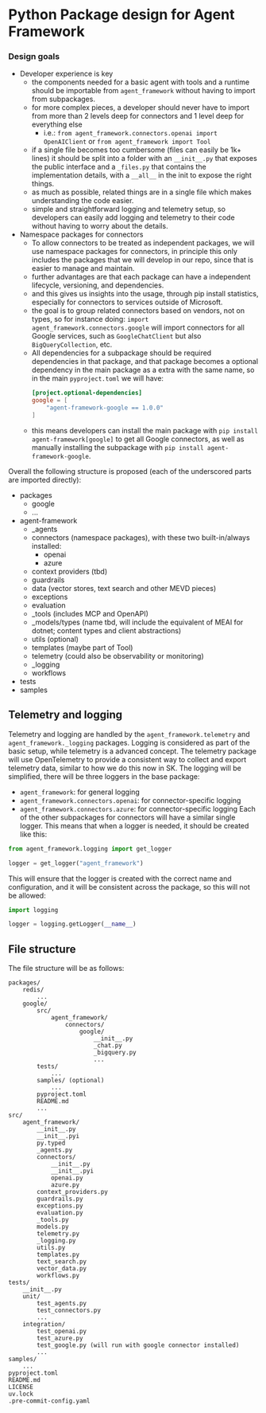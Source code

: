 # Python Package design for Agent Framework


### Design goals
* Developer experience is key
    * the components needed for a basic agent with tools and a runtime should be importable from `agent_framework` without having to import from subpackages. 
    * for more complex pieces, a developer should never have to import from more than 2 levels deep for connectors and 1 level deep for everything else
        * i.e.: `from agent_framework.connectors.openai import OpenAIClient` or `from agent_framework import Tool`
    * if a single file becomes too cumbersome (files can easily be 1k+ lines) it should be split into a folder with an `__init__.py` that exposes the public interface and a `_files.py` that contains the implementation details, with a `__all__` in the init to expose the right things.
    * as much as possible, related things are in a single file which makes understanding the code easier.
    * simple and straightforward logging and telemetry setup, so developers can easily add logging and telemetry to their code without having to worry about the details.
* Namespace packages for connectors
    * To allow connectors to be treated as independent packages, we will use namespace packages for connectors, in principle this only includes the packages that we will develop in our repo, since that is easier to manage and maintain.
    * further advantages are that each package can have a independent lifecycle, versioning, and dependencies.
    * and this gives us insights into the usage, through pip install statistics, especially for connectors to services outside of Microsoft.
    * the goal is to group related connectors based on vendors, not on types, so for instance doing: `import agent_framework.connectors.google` will import connectors for all Google services, such as `GoogleChatClient` but also `BigQueryCollection`, etc.
    * All dependencies for a subpackage should be required dependencies in that package, and that package becomes a optional dependency in the main package as a extra with the same name, so in the main `pyproject.toml` we will have:
        ```toml
        [project.optional-dependencies]
        google = [
            "agent-framework-google == 1.0.0"
        ]
        ```
    * this means developers can install the main package with `pip install agent-framework[google]` to get all Google connectors, as well as manually installing the subpackage with `pip install agent-framework-google`.

Overall the following structure is proposed (each of the underscored parts are imported directly):
* packages
    * google
    * ...
* agent-framework
    * _agents
    * connectors (namespace packages), with these two built-in/always installed:
        * openai
        * azure
    * context providers (tbd)
    * guardrails
    * data (vector stores, text search and other MEVD pieces)
    * exceptions
    * evaluation
    * _tools (includes MCP and OpenAPI)
    * _models/types (name tbd, will include the equivalent of MEAI for dotnet; content types and client abstractions)
    * utils (optional)
    * templates (maybe part of Tool)
    * telemetry (could also be observability or monitoring)
    * _logging
    * workflows
* tests
* samples

## Telemetry and logging
Telemetry and logging are handled by the `agent_framework.telemetry` and `agent_framework._logging` packages.
Logging is considered as part of the basic setup, while telemetry is a advanced concept.
The telemetry package will use OpenTelemetry to provide a consistent way to collect and export telemetry data, similar to how we do this now in SK.
The logging will be simplified, there will be three loggers in the base package:
* `agent_framework`: for general logging
* `agent_framework.connectors.openai`: for connector-specific logging
* `agent_framework.connectors.azure`: for connector-specific logging
Each of the other subpackages for connectors will have a similar single logger.
This means that when a logger is needed, it should be created like this:
```python
from agent_framework.logging import get_logger

logger = get_logger("agent_framework")
```
This will ensure that the logger is created with the correct name and configuration, and it will be consistent across the package, so this will not be allowed:
```python
import logging

logger = logging.getLogger(__name__)
``` 


## File structure
The file structure will be as follows:
```plaintext
packages/
    redis/
        ...
    google/
        src/
            agent_framework/
                connectors/
                    google/
                        __init__.py
                        _chat.py
                        _bigquery.py
                        ...
        tests/
            ...
        samples/ (optional)
            ...
        pyproject.toml
        README.md
        ...
src/
    agent_framework/
        __init__.py
        __init__.pyi
        py.typed
        _agents.py
        connectors/
            __init__.py
            __init__.pyi
            openai.py
            azure.py
        context_providers.py
        guardrails.py
        exceptions.py
        evaluation.py
        _tools.py
        models.py
        telemetry.py
        _logging.py
        utils.py
        templates.py
        text_search.py
        vector_data.py
        workflows.py
tests/
    __init__.py
    unit/
        test_agents.py
        test_connectors.py
        ...
    integration/
        test_openai.py
        test_azure.py
        test_google.py (will run with google connector installed)
        ...
samples/
    ...
pyproject.toml
README.md
LICENSE
uv.lock
.pre-commit-config.yaml